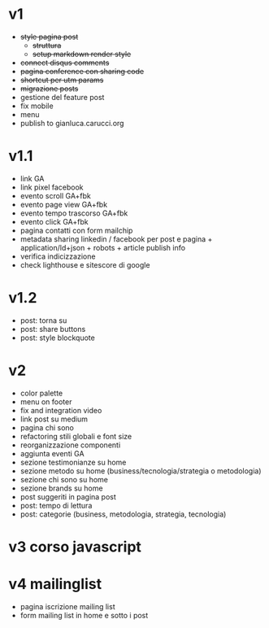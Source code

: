 # v1

- ~~style pagina post~~
  - ~~struttura~~
  - ~~setup markdown render style~~
- ~~connect disqus comments~~
- ~~pagina conference con sharing code~~
- ~~shortcut per utm params~~
- ~~migrazione posts~~
- gestione del feature post
- fix mobile
- menu
- publish to gianluca.carucci.org

# v1.1

- link GA
- link pixel facebook
- evento scroll GA+fbk
- evento page view GA+fbk
- evento tempo trascorso GA+fbk
- evento click GA+fbk
- pagina contatti con form mailchip
- metadata sharing linkedin / facebook per post e pagina + application/ld+json + robots + article publish info
- verifica indicizzazione
- check lighthouse e sitescore di google

# v1.2

- post: torna su
- post: share buttons
- post: style blockquote

# v2

- color palette
- menu on footer
- fix and integration video
- link post su medium
- pagina chi sono
- refactoring stili globali e font size
- reorganizzazione componenti
- aggiunta eventi GA
- sezione testimonianze su home
- sezione metodo su home (business/tecnologia/strategia o metodologia)
- sezione chi sono su home
- sezione brands su home
- post suggeriti in pagina post
- post: tempo di lettura
- post: categorie (business, metodologia, strategia, tecnologia)

# v3 corso javascript

# v4 mailinglist

- pagina iscrizione mailing list
- form mailing list in home e sotto i post
